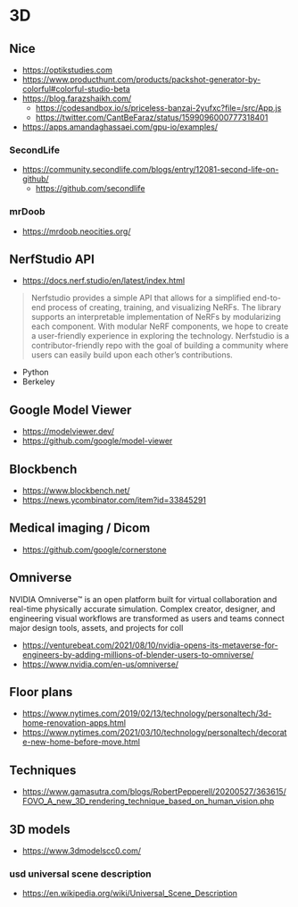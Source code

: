 # 3D

## Nice

* https://optikstudies.com
* https://www.producthunt.com/products/packshot-generator-by-colorful#colorful-studio-beta
* https://blog.farazshaikh.com/
  * https://codesandbox.io/s/priceless-banzai-2yufxc?file=/src/App.js
  * https://twitter.com/CantBeFaraz/status/1599096000777318401
* https://apps.amandaghassaei.com/gpu-io/examples/

### SecondLife
* https://community.secondlife.com/blogs/entry/12081-second-life-on-github/
  * https://github.com/secondlife

### mrDoob
* https://mrdoob.neocities.org/

## NerfStudio API

* https://docs.nerf.studio/en/latest/index.html
>Nerfstudio provides a simple API that allows for a simplified end-to-end process of creating, training, and visualizing NeRFs. The library supports an interpretable implementation of NeRFs by modularizing each component. With modular NeRF components, we hope to create a user-friendly experience in exploring the technology. Nerfstudio is a contributor-friendly repo with the goal of building a community where users can easily build upon each other’s contributions.
* Python
* Berkeley


## Google Model Viewer

* https://modelviewer.dev/
* https://github.com/google/model-viewer


## Blockbench

* https://www.blockbench.net/
* https://news.ycombinator.com/item?id=33845291


## Medical imaging / Dicom

* https://github.com/google/cornerstone

## Omniverse

NVIDIA Omniverse™ is an open platform built for virtual collaboration and real-time physically accurate simulation. Complex creator, designer, and engineering visual workflows are transformed as users and teams connect major design tools, assets, and projects for coll

* https://venturebeat.com/2021/08/10/nvidia-opens-its-metaverse-for-engineers-by-adding-millions-of-blender-users-to-omniverse/
* https://www.nvidia.com/en-us/omniverse/

## Floor plans

* https://www.nytimes.com/2019/02/13/technology/personaltech/3d-home-renovation-apps.html
* https://www.nytimes.com/2021/03/10/technology/personaltech/decorate-new-home-before-move.html

## Techniques

* https://www.gamasutra.com/blogs/RobertPepperell/20200527/363615/FOVO_A_new_3D_rendering_technique_based_on_human_vision.php


## 3D models

* https://www.3dmodelscc0.com/

### usd universal scene description

* https://en.wikipedia.org/wiki/Universal_Scene_Description
